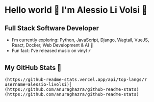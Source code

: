 # Hello world 👋 I'm Alessio Li Volsi 🤖

## Full Stack Software Developer


- I’m currently exploring: Python, JavaScript, Django, Wagtail, VueJS, React, Docker, Web Development & AI 🔭
- Fun fact: I've released music on vinyl ⚡

## My GitHub Stats 💫 
<kbd>
  (https://github-readme-stats.vercel.app/api/top-langs/?username=alessio-livolsi)](https://github.com/anuraghazra/github-readme-stats)
  (https://github.com/anuraghazra/github-readme-stats)
</kbd>
